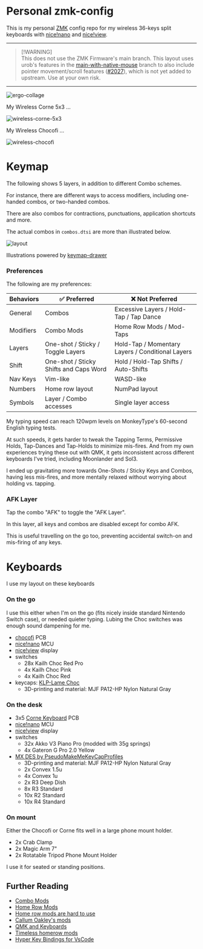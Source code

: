 # Personal zmk-config

This is my personal [ZMK](https://zmk.dev) config repo for my wireless 36-keys split keyboards with [nice!nano](https://nicekeyboards.com/nice-nano/) and [nice!view](https://nicekeyboards.com/nice-view).

---

> [!WARNING]\
> This does not use the ZMK Firmware's main branch.
> This layout uses urob's features in the [main-with-native-mouse](https://github.com/urob/zmk/tree/main-with-native-mouse) branch to also include pointer movement/scroll features ([#2027](https://github.com/zmkfirmware/zmk/pull/2027)), which is not yet added to upstream. Use at your own risk.

---

![ergo-collage](./assets/ergo-collage.jpg)

My Wireless Corne 5x3 ...

![wireless-corne-5x3](./assets/corne-topview.png)

My Wireless Chocofi ...

![wireless-chocofi](./assets/chocofi-topview.png)

# Keymap

The following shows 5 layers, in addition to different Combo schemes.

For instance, there are different ways to access modifiers, including one-handed combos, or two-handed combos.

There are also combos for contractions, punctuations, application shortcuts and more.

The actual combos in `combos.dtsi` are more than illustrated below.

![layout](./assets/keymap-drawer.svg)

Illustrations powered by [keymap-drawer][1]

### Preferences

The following are my preferences:

| Behaviors | ✅ Preferred | ❌ Not Preferred
-|-|-
General | Combos | Excessive Layers / Hold-Tap / Tap Dance
Modifiers | Combo Mods | Home Row Mods / Mod-Taps
Layers | One-shot / Sticky / Toggle Layers | Hold-Tap / Momentary Layers / Conditional Layers
Shift | One-shot / Sticky Shifts and Caps Word | Hold / Hold-Tap Shifts / Auto-Shifts
Nav Keys | Vim-like | WASD-like
Numbers | Home row layout | NumPad layout
Symbols | Layer / Combo accesses | Single layer access

My typing speed can reach 120wpm levels on MonkeyType's 60-second English typing tests.

At such speeds, it gets harder to tweak the Tapping Terms, Permissive Holds, Tap-Dances and Tap-Holds to minimize mis-fires. And from my own experiences trying these out with QMK, it gets inconsistent across different keyboards I've tried, including Moonlander and Sol3.

I ended up gravitating more towards One-Shots / Sticky Keys and Combos, having less mis-fires, and more mentally relaxed without worrying about holding vs. tapping.

### AFK Layer

Tap the combo "AFK" to toggle the "AFK Layer".

In this layer, all keys and combos are disabled except for combo AFK.

This is useful travelling on the go too, preventing accidental switch-on and mis-firing of any keys.

# Keyboards

I use my layout on these keyboards

### On the go

I use this either when I'm on the go (fits nicely inside standard Nintendo Switch case), or needed quieter typing. Lubing the Choc switches was enough sound dampening for me.

- [chocofi](https://github.com/pashutk/chocofi) PCB
- [nice!nano](https://nicekeyboards.com/nice-nano/) MCU
- [nice!view](https://nicekeyboards.com/nice-view/) display
- switches
  - 28x Kailh Choc Red Pro
  - 4x Kailh Choc Pink
  - 4x Kailh Choc Red
- keycaps: [KLP-Lame Choc](https://github.com/braindefender/KLP-Lame-Keycaps/)
  - 3D-printing and material: MJF PA12-HP Nylon Natural Gray

### On the desk

- 3x5 [Corne Keyboard](https://github.com/foostan/crkbd) PCB
- [nice!nano](https://nicekeyboards.com/nice-nano/) MCU
- [nice!view](https://nicekeyboards.com/nice-view/) display
- switches
  - 32x Akko V3 Piano Pro (modded with 35g springs)
  - 4x Gateron G Pro 2.0 Yellow
- [MX DES by PseudoMakeMeKeyCapProfiles](https://github.com/pseudoku/PseudoMakeMeKeyCapProfiles)
  - 3D-printing and material: MJF PA12-HP Nylon Natural Gray
  - 2x Convex 1.5u
  - 4x Convex 1u
  - 2x R3 Deep Dish
  - 8x R3 Standard
  - 10x R2 Standard
  - 10x R4 Standard

### On mount

Either the Chocofi or Corne fits well in a large phone mount holder.

- 2x Crab Clamp
- 2x Magic Arm 7"
- 2x Rotatable Tripod Phone Mount Holder

I use it for seated or standing positions.

## Further Reading

* [Combo Mods](https://jasoncarloscox.com/blog/combo-mods/)
* [Home Row Mods](https://precondition.github.io/home-row-mods)
* [Home row mods are hard to use](https://getreuer.info/posts/keyboards/faqs/index.html#home-row-mods-are-hard-to-use)
* [Callum Oakley's mods](https://github.com/callum-oakley/qmk_firmware/tree/master/users/callum)
* [QMK and Keyboards](https://getreuer.info/posts/keyboards/index.html)
* [Timeless homerow mods](https://github.com/urob/zmk-config#timeless-homerow-mods)
* [Hyper Key Bindings for VsCode](https://github.com/gilesknap/zsa-voyager-vscode/blob/main/hyperkey.md)

[1]: https://caksoylar.github.io/keymap-drawer?keymap_yaml=H4sIAAAAAAAC_-1bW3PcthV-969AaCdOInK1N109aWutLnazazvatePEVlUsiV2y4hI0CEraOOpk-hv6DzrtUx_61vf0n-SX9BzwTu6Fst1Opk1mDJHgwcHBuXznANi4dM5DuX-HkDezi_MLNh9zKqx9YnLhsXPBJZXMir-6ES3pP_zm6fPReeC7jjzvXG-dd-7AJyYCZNPHJ-OrKybkHN8JMcirr3TytU6OdHKqk5FOvtHJc5081slTnTw7S4ge6mSok0OdHOvkRCePdPJbnXypk75OtAdaSvatTl7qpKeTFzo50MkTnQyAQNd00tDJZkL2FuTUnjwfQLec-2yfTG0eyJv46717M8vZp77vMiNZsxHYzkTeuxeTaIL5jEqySSQda4Vx6QjBZCi8dEjpa-BTk6UfUaASATC-d68iX6TAJ-FsHGtUrVo7bsFStOO2ajuq7ap2S7Xbqt1R7a5q91Tbamaa0xQLxUExUOPVcDVaDVZj1dD8wB__ij0__env-MfA5gtsPsfmx79ge0-LjaA1sNnMBr_Nr08nXui6i9oC2Vmqh-F8NuZuTg-_Q_a_weZTbD5LJ3_EZwz_PqNTRg75lZe-PPfx8ciz8M_3uWXdx47fY_MKm7NkTbF7CMGvDJdNpAEiWAb4vut4DE2WJ7BgqpUEob_ys3CmdnUG7fXrnKAfoWR3i8r_IzYfY_PJf0j3Pe5JkVf-wrAxqR9kawouHN_wBbt0eJjr9gEgDJ-GASuReuxaZl2X3A1nzPDdaGwk3eDZ6dGLikpNR5ggRk5lgydHL0fRoFQBB6MWoMSojU0Hm25pqpnj5eU0bXYpuGdI4eAi0bZleymHqM5ecYnVJJHVqzTHra2zorrHLjcvDJu5PhPKMwB7yfPhgRY_HoySp9HTE628vFCypasL_WjGFjZtbDrYdOu4T7_XB2g-Ve0A2sxrHh5_ub96Bf8LvWuMFGvO5IBekAiY6VBQWpoCiuQ3yyb-MFx-7hKe3fm_d5f_tig9Za9ybl2WHta3Zz8vFu-a9iK1PPXYI-pZzMqKjj4okAxNobJt4JLeqJ88Dr8ZJI9Ruan1ICGSr7mwKi85otLQhKHk5PDoWDtbnXGjvJxLKcXv3JcO95Z-hmCdwfqWfo_rYKjAQT0i_bOa9p1mWitovM6sEFLqRGuosk_yaaI59RwrVD1Heh4wO27yvVXqmEvGfrUvxZ0QUpZCO21kOwH5ks3JBuk_Gmo3y0guFMlpRLLSCwfc-qCR-YsnFTwpIgs9i-fKI6BiHlRloVzQyf15tdenQVRgZY62hKAOt8LEkWwfCNMA6mcMyj7zF7AvKkbtcaiJ3hMY4GHGs9AzZUixo6Qr7acf_oYgcf9S7TPvi-iP1IoTaY_vz9Ru-Yc_q-3xP7TSarX7gRqoUsKvsfkoZbEqjVeOHZCJ62prKo540nS3vGRXsa-tqfE0hDItwrKZdstqU_vXP7UP5co2FxIiJUPH7GjljTC5xYzApEo9Noh6yqhFvjpFgbVjboYBRKkXaunbYZxMhhKPCgZTleNHfDp1GTl8cqjp-ZMbj48Tvo_od-zpJRMR1icUuI0rTD-C_e3Qc_wyIQBUkNAMnCAAdyM96RaJTCoTmmjVVGo371RgagdUAMRYTJAho8K0C-uacc-RXIDggjEvsHk67TFYoijTctqHgtG6tI-cAD7Mi-TcYwCXwRVUSynPUPJjpyzDAkLQz1WRKGBmKBw5TyieXkiqrdvIZOn6gXZzVnUwzCuOqdAhv2tXovo--drx6mqg5_KAkYe3UK_rGo6H1WndESCNVdbKcurI54vUvmABJCaaJFclh-epU-GSP7u-TcdMgnJc45IKh3opZ6iLepAGy6HCpzxMadIK-2YVFH4gCHnhBCF1hzK0HN4DwCgDfWYbPDe0UGHqMBGPtdgVGVBxYcUHjCMmZg2tZqrShsKEKBeK75BepnOMuMXJCCwCL1F8QueJI8mJoL6tKlMogMASpA8ep0aHQnAoEcDlpF3oiCmXwnlRooeQ-i4hSggAxPLkcOiYkRMQgEmBvAtdXB2wgrx9cCly4FJ1Ers-o60NwkbiDh_K8AGa23hCL51pHMTCeGj9IQwk6qzkB-oOAQ3seNQFU-AqVVxtHG2cJlV-nmTofMdiGqAo0BxZ-JFAkMUEpxujjcI-4Bb1UswR_TIn1nDjsDSlIhjwy0Sow43jRRQ5sY83TjYW7U6iAx7qzSO79NkEb0YwIHJ7nRIRnsED0SlAiFxO9dwHmgG9Xk5xikelQPQEUukCfwCKbzmfxQv4trDAIV5RxV9eFr70bOpNWRB_6228KHx97Jmbh8wk0S1MTPRi46BA9EzwsctmCY-DOub8UFWrLfiMGUfXkNOxdMjdj5wwD8oddHMFLCdHygEwMaUF6iHgF1GBjzAeU-XeYzLsfWk896bKw9QrOFvh_aXxVNosAkcqqMcdK3drgRTg8AnGwRtiXuSwkRBxzom_HjsikMlLn2bPg0t0uGzS4pvyj4w0eV0QN_GAEwDKdAkgQg-gE19fODMnnC3SBB2jKyiaHji0y6nVL7ydavWtvOrw4HT94UF_xeHBHRU6yhsM8tbfJ686Oume6eQizehuGBjSdswLBFx3H89U8oeB2tlNNnhLJ9v5weqypPZovFdotfPjx9S8ULei-dppHZc2cOnkuaT7IBaYdRiAClrdxWIAfjER3Eoc0Elr-70XtQ1cdt5nUTvAYPe9F3U35bcL_PYifupadM387aZO2q38_MlRyrqB4BTtglOUDj_WjQd3aHcWjo-PVNYxAHdodxcxSI9q1nEAF2gvdoE6o8H07Z1baBos3Y4trb3Wlg7IRoBpWs28eOzahJIsqndqBy8wKdiX1rJOOeJ9LElrDOyUgxz2boJ55twIgzrju-UYh4rSRKPWj0kM7K2CCPFtaXRNumb0dhkW6AxECGit1e-U0QA9UThBHUPtZkCgfsqwhnwvi_PYOd7AVqiOQ2DENxM_fK3Vgv8iRLgswOwRHY7UgP0EJ9SvM2qgfIIL6qxrHX03gwHtrVYL99uxe2g3Wi2ET0BCHbvVAPQUFs5q0O9msBBpdyoYFC2itoLBE9oJ4n9fA1bQAYqus_wyge4T2BTqhE8mUPzvk3ajVZgALzeqtcLuCubZAX-Zd6vRWcO7XQmvpZcLZebNxvYa5p1K4C-516iybq9h3c0QKb45AR4zx7qFeCpP7y3K08BqzKXks7wm13FrlZ2ulLwXMl1jHpXRd1Zl9AVcm429NVw75SRdSfML2a6xSbubwYC67alrkVyqgyk6CVLl7zMTVsVAjK5tiskSzNDp5jnEF8wLV9SpwxHcpFNIfldsvNhp67BT0Zws8ZPs3rX2ClV9vPseDJSn5iRQt-q3Gb-dq7reYTxaCDZPOkl4HIxIzxXaIo1u1dYoQk0ZJ9URWq7KuRX_O5agV-cQGRNnipvGCeeQQs4lu4aRPZVQLHLlSBv3njPqG0jPBLlsNlo7jSaMmLpz3z6X1D8PnO9gJ9puQ6fahZ5f7YOXKqLgcnoOLAU9D-TcBarv1QZ583PieDYUOhJEhrmhYiOKICDShj361CZhwIik04B8vqmGACfiU5DnrXrF_yaOC8uLGT1Q3Td3Ev4TCHoC2E6wRJ9GB6Qmd7kg6sdKk_gsP8-_ES01PwMwMSZ05rjzfTI8HnCPG6dsGrpU6D0YzF0a6H1nzER0IIoE-oB5Ltdn8Kh2Bg-K3CJltdr-denDBROe4033icfFjLrZV7QJbO3wCkd9x4Q4Ay59NnXGjuvI-YOSSu6aLdO09soqsdiEhq5UpwmobeCWrF4wU-LyK9q929nqjLvNbIYAMv0FrOBud3urtWWWPxhXjiVt8IaVkzsWSyQAf_XcOZrbIk5AlFsCzTnSBNgDvlyQUg0uiAmOC_CnflfpQaH56V7z48_K00empyZuDdDhIk8F0LxmQYG96tdzz0bAfAr2ZVXdtFrtTre9SDfNLl2hm8T2K8TDAyDUVVG46Fgok011VOWaWNYCobbHTau5vXbm-Ld8sYIqqkl-61eZdc5cl18tmJd16KS5Vc8gGP-MzMJAQlybbgim5h78m6h-pQ8FShJPxQI6YzGfqpjUW-DMuy1zZ2eRbpp73XZJN43STxsbucPpJXpvNptrl6kO7MinUVVL3c-qRlYUBStHY96W3cmigU2FoIBNUJx064UiokmOlQIX6pk2FyrDWW4OsCyOtxuATWMaMEwzRZJslQma4ALV_xAC7Zi56bpwlobqKoPrFcOwxerFtRYj5XYeKQviBngjVTXmle1IVoHEra2tZQrKoZtPHTw6EBZT_JFq1VqjGIEcqKtUg9hmw0I2VekPgBYtWak8r4kYY9Qz0sePyai3C_XQrGSMqu5yNlaM38PQNJS8yrQq4m354u0LqG-VVpep0PEy1K7qM6_JqGOlPnerIOyiOsF3A7UJVqJA5eJBFhcYvflAVbOoj1UU2BnvsN3WerexIKWLXAWC1U0keTXUY09tVb19CvFfdnYPMLM8v7q-JSM6dmGFj02ct-cy6oV-Mj-iFcUrflV72cq5NtXEEeaqgi-VtuGYeKgY8ftVjdIsL_SSDxXEisWyMeVHU90P0koi5wULhHkVsfxCQ2VoZ69QouQlJ-ilE8RF1D5OAzYpzX0Ecb1Ma_8G36pyGEM3AAA%3D